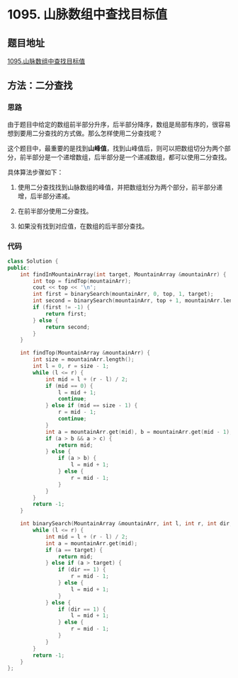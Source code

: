 # 1095. 山脉数组中查找目标值

## 题目地址

[1095.山脉数组中查找目标值](https://leetcode-cn.com/problems/find-in-mountain-array/)

## 方法：二分查找

### 思路

由于题目中给定的数组前半部分升序，后半部分降序，数组是局部有序的，很容易想到要用二分查找的方式做。那么怎样使用二分查找呢？

这个题目中，最重要的是找到**山峰值**，找到山峰值后，则可以把数组切分为两个部分，前半部分是一个递增数组，后半部分是一个递减数组，都可以使用二分查找。

具体算法步骤如下：

1. 使用二分查找找到山脉数组的峰值，并把数组划分为两个部分，前半部分递增，后半部分递减。

2. 在前半部分使用二分查找。

3. 如果没有找到对应值，在数组的后半部分查找。

### 代码

```C++
class Solution {
public:
    int findInMountainArray(int target, MountainArray &mountainArr) {
        int top = findTop(mountainArr);
        cout << top << '\n';
        int first = binarySearch(mountainArr, 0, top, 1, target);
        int second = binarySearch(mountainArr, top + 1, mountainArr.length() - 1, -1, target);
        if (first != -1) {
            return first;
        } else {
            return second;
        }
    }

    int findTop(MountainArray &mountainArr) {
        int size = mountainArr.length();
        int l = 0, r = size - 1;
        while (l <= r) {
            int mid = l + (r - l) / 2;
            if (mid == 0) {
                l = mid + 1;
                continue;
            } else if (mid == size - 1) {
                r = mid - 1;
                continue;
            }
            int a = mountainArr.get(mid), b = mountainArr.get(mid - 1), c = mountainArr.get(mid + 1);
            if (a > b && a > c) {
                return mid;
            } else {
                if (a > b) {
                    l = mid + 1;
                } else {
                    r = mid - 1;
                }
            }
        }
        return -1;
    }

    int binarySearch(MountainArray &mountainArr, int l, int r, int dir, int target) {
        while (l <= r) {
            int mid = l + (r - l) / 2;
            int a = mountainArr.get(mid);
            if (a == target) {
                return mid;
            } else if (a > target) {
                if (dir == 1) {
                    r = mid - 1;
                } else {
                    l = mid + 1;
                }
            } else {
                if (dir == 1) {
                    l = mid + 1;
                } else {
                    r = mid - 1;
                }
            }
        }
        return -1;
    }
};
```
